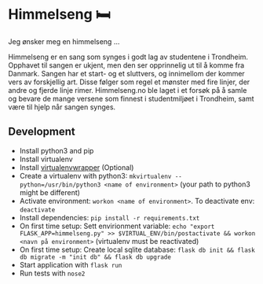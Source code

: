 # Himmelseng 🛏
Jeg ønsker meg en himmelseng ...

Himmelseng er en sang som synges i godt lag av studentene i Trondheim. Opphavet til sangen er ukjent, men den ser opprinnelig ut til å komme fra Danmark.
Sangen har et start- og et sluttvers, og innimellom der kommer vers av forskjellig art. Disse følger som regel et mønster med fire linjer, der andre og fjerde linje rimer.
Himmelseng.no ble laget i et forsøk på å samle og bevare de mange versene som finnest i studentmiljøet i Trondheim, samt være til hjelp når sangen synges.

## Development
* Install python3 and pip
* Install virtualenv
* Install [virtualenvwrapper](http://virtualenvwrapper.readthedocs.io/en/latest/install.html) (Optional)
* Create a virtualenv with python3: `mkvirtualenv --python=/usr/bin/python3 <name of environment>` (your path to python3 might be different)
* Activate environment: `workon <name of environment>`. To deactivate env: `deactivate`
* Install dependencies: `pip install -r requirements.txt`
* On first time setup: Sett envirionment variable: `echo "export FLASK_APP=himmelseng.py" >> $VIRTUAL_ENV/bin/postactivate && workon <navn på environment>` (virtualenv must be reactivated)
* On first time setup: Create local sqlite database: `flask db init && flask db migrate -m "init db" && flask db upgrade`
* Start application with `flask run`
* Run tests with `nose2`

